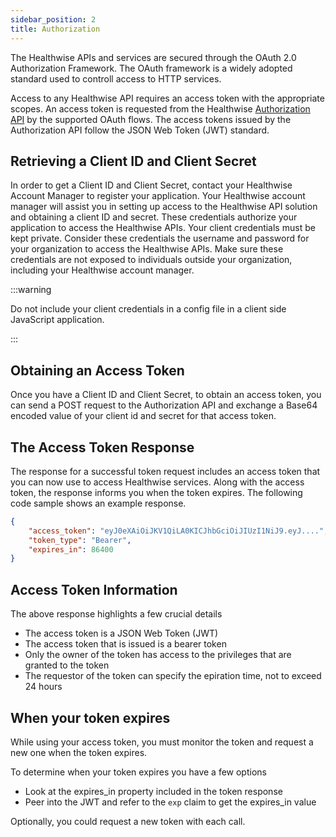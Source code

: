 ```yaml
---
sidebar_position: 2
title: Authorization
---
```


The Healthwise APIs and services are secured through the OAuth 2.0 Authorization Framework. The OAuth framework is a widely adopted standard used to controll access to HTTP services.

Access to any Healthwise API requires an access token with the appropriate scopes. An access token is requested from the Healthwise [Authorization API](/api/authorization) by the supported OAuth flows. The access tokens issued by the Authorization API follow the JSON Web Token (JWT) standard.

## Retrieving a Client ID and Client Secret
In order to get a Client ID and Client Secret, contact your Healthwise Account Manager to register your application. Your Healthwise account manager will assist you in setting up access to the Healthwise API solution and obtaining a client ID and secret. These credentials authorize your application to access the Healthwise APIs. Your client credentials must be kept private. Consider these credentials the username and password for your organization to access the Healthwise APIs. Make sure these credentials are not exposed to individuals outside your organization, including your Healthwise account manager. 

:::warning

Do not include your client credentials in a config file in a client side JavaScript application.

:::

## Obtaining an Access Token
Once you have a Client ID and Client Secret, to obtain an access token, you can send a POST request to the Authorization API and exchange a Base64 encoded value of your client id and secret for that access token.

## The Access Token Response
The response for a successful token request includes an access token that you can now use to access Healthwise services. Along with the access token, the response informs you when the token expires. The following code sample shows an example response.

```json
{
    "access_token": "eyJ0eXAiOiJKV1QiLA0KICJhbGciOiJIUzI1NiJ9.eyJ....",
    "token_type": "Bearer",
    "expires_in": 86400
}
```

## Access Token Information
The above response highlights a few crucial details
- The access token is a JSON Web Token (JWT)
- The access token that is issued is a bearer token
- Only the owner of the token has access to the privileges that are granted to the token
- The requestor of the token can specify the epiration time, not to exceed 24 hours

## When your token expires
While using your access token, you must monitor the token and request a new one when the token expires.

To determine when your token expires you have a few options
* Look at the expires_in property included in the token response
* Peer into the JWT and refer to the `exp` claim to get the expires_in value

Optionally, you could request a new token with each call.